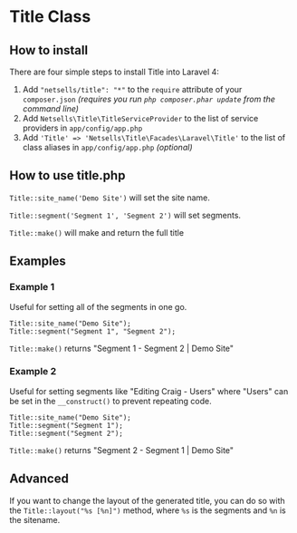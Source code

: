 # Title Class
## How to install
There are four simple steps to install Title into Laravel 4:

1. Add `"netsells/title": "*"` to the `require` attribute of your `composer.json` *(requires you run `php composer.phar update` from the command line)*
2. Add `Netsells\Title\TitleServiceProvider` to the list of service providers in `app/config/app.php`
3. Add `'Title' => 'Netsells\Title\Facades\Laravel\Title'` to the list of class aliases in `app/config/app.php` *(optional)*

## How to use title.php
`Title::site_name('Demo Site')` will set the site name.

`Title::segment('Segment 1', 'Segment 2')` will set segments.

`Title::make()` will make and return the full title 

## Examples
### Example 1
Useful for setting all of the segments in one go.

    Title::site_name("Demo Site");
    Title::segment("Segment 1", "Segment 2");

`Title::make()` returns "Segment 1 - Segment 2 | Demo Site"

### Example 2
Useful for setting segments like "Editing Craig - Users" where "Users" can be set in the `__construct()` to prevent repeating code.

    Title::site_name("Demo Site");
    Title::segment("Segment 1");
    Title::segment("Segment 2");

`Title::make()` returns "Segment 2 - Segment 1 | Demo Site"

## Advanced
If you want to change the layout of the generated title, you can do so with the `Title::layout("%s [%n]")` method, where `%s` is the segments and `%n` is the sitename.

